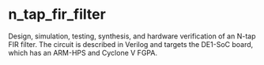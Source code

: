 # n_tap_fir_filter

Design, simulation, testing, synthesis, and hardware verification of an N-tap FIR filter. The circuit is described in Verilog and targets the DE1-SoC board, which has an ARM-HPS and Cyclone V FGPA.
